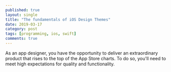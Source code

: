 ```yaml
---
published: true
layout: single
title: "The fundamentals of iOS Design Themes"
date: 2019-03-17
category: post
tags: [programming, ios, swift]
comments: true
---
```

As an app designer, you have the opportunity to deliver an extraordinary product that rises to the top of the App Store charts. To do so, you'll need to meet high expectations for quality and functionality.